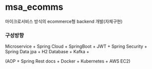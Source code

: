 # msa_ecomms
마이크로서비스 방식의 ecommerce형 backend 개발(자체구현)

### 구성방향

Microservice + Spring Cloud + SpringBoot + JWT + Spring Security + Spring Data jpa + H2 Database + Kafka +

(AOP + Spring Rest docs + Docker + Kubernetes + AWS EC2)


